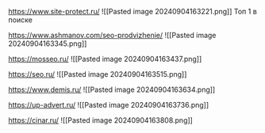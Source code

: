 https://www.site-protect.ru/
![[Pasted image 20240904163221.png]]
Топ 1 в поиске


https://www.ashmanov.com/seo-prodvizhenie/
![[Pasted image 20240904163345.png]]

https://mosseo.ru/
![[Pasted image 20240904163437.png]]


https://seo.ru/
![[Pasted image 20240904163515.png]]


https://www.demis.ru/
![[Pasted image 20240904163634.png]]


https://up-advert.ru/
![[Pasted image 20240904163736.png]]

https://cinar.ru/
![[Pasted image 20240904163808.png]]

